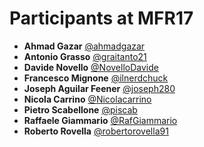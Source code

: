 # Participants at MFR17

- **Ahmad Gazar** [@ahmadgazar](https://github.com/ahmadgazar)
- **Antonio Grasso** [@graitanto21](https://github.com/graitanto21)
- **Davide Novello** [@NovelloDavide](https://github.com/NovelloDavide)
- **Francesco Mignone** [@ilnerdchuck](https://github.com/ilnerdchuck)
- **Joseph Aguilar Feener** [@joseph280](https://github.com/joseph280)
- **Nicola Carrino** [@Nicolacarrino](https://github.com/Nicolacarrino)
- **Pietro Scabellone** [@piscab](https://github.com/piscab)
- **Raffaele Giammario** [@RafGiammario](https://github.com/RafGiammario)
- **Roberto Rovella** [@robertorovella91](https://github.com/robertorovella91)
